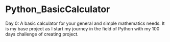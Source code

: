 # Python_BasicCalculator
Day 0: A basic calculator for your general and simple mathematics needs. It is my base project as I start my journey in the field of Python with my 100 days challenge of creating project.
